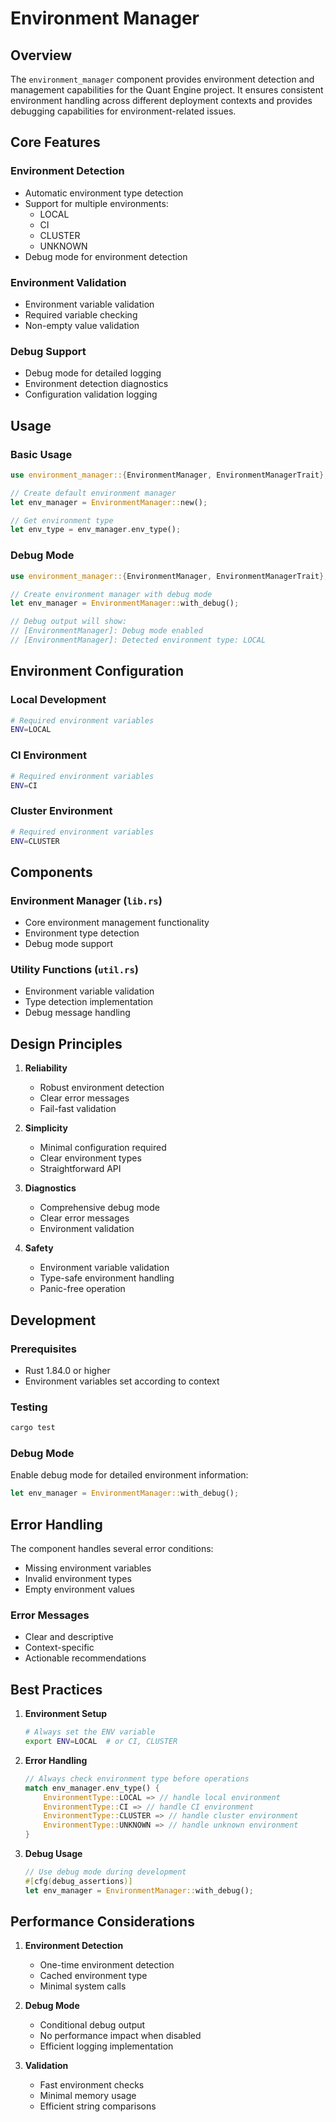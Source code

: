 # Environment Manager

## Overview

The `environment_manager` component provides environment detection and management capabilities for the Quant Engine
project. It ensures consistent environment handling across different deployment contexts and provides debugging
capabilities for environment-related issues.

## Core Features

### Environment Detection

- Automatic environment type detection
- Support for multiple environments:
    * LOCAL
    * CI
    * CLUSTER
    * UNKNOWN
- Debug mode for environment detection

### Environment Validation

- Environment variable validation
- Required variable checking
- Non-empty value validation

### Debug Support

- Debug mode for detailed logging
- Environment detection diagnostics
- Configuration validation logging

## Usage

### Basic Usage

```rust
use environment_manager::{EnvironmentManager, EnvironmentManagerTrait};

// Create default environment manager
let env_manager = EnvironmentManager::new();

// Get environment type
let env_type = env_manager.env_type();
```

### Debug Mode

```rust
use environment_manager::{EnvironmentManager, EnvironmentManagerTrait};

// Create environment manager with debug mode
let env_manager = EnvironmentManager::with_debug();

// Debug output will show:
// [EnvironmentManager]: Debug mode enabled
// [EnvironmentManager]: Detected environment type: LOCAL
```

## Environment Configuration

### Local Development

```bash
# Required environment variables
ENV=LOCAL
```

### CI Environment

```bash
# Required environment variables
ENV=CI
```

### Cluster Environment

```bash
# Required environment variables
ENV=CLUSTER
```

## Components

### Environment Manager (`lib.rs`)

- Core environment management functionality
- Environment type detection
- Debug mode support

### Utility Functions (`util.rs`)

- Environment variable validation
- Type detection implementation
- Debug message handling

## Design Principles

1. **Reliability**
    - Robust environment detection
    - Clear error messages
    - Fail-fast validation

2. **Simplicity**
    - Minimal configuration required
    - Clear environment types
    - Straightforward API

3. **Diagnostics**
    - Comprehensive debug mode
    - Clear error messages
    - Environment validation

4. **Safety**
    - Environment variable validation
    - Type-safe environment handling
    - Panic-free operation

## Development

### Prerequisites

- Rust 1.84.0 or higher
- Environment variables set according to context

### Testing

```bash
cargo test
```

### Debug Mode

Enable debug mode for detailed environment information:

```rust
let env_manager = EnvironmentManager::with_debug();
```

## Error Handling

The component handles several error conditions:

- Missing environment variables
- Invalid environment types
- Empty environment values

### Error Messages

- Clear and descriptive
- Context-specific
- Actionable recommendations

## Best Practices

1. **Environment Setup**
   ```bash
   # Always set the ENV variable
   export ENV=LOCAL  # or CI, CLUSTER
   ```

2. **Error Handling**
   ```rust
   // Always check environment type before operations
   match env_manager.env_type() {
       EnvironmentType::LOCAL => // handle local environment
       EnvironmentType::CI => // handle CI environment
       EnvironmentType::CLUSTER => // handle cluster environment
       EnvironmentType::UNKNOWN => // handle unknown environment
   }
   ```

3. **Debug Usage**
   ```rust
   // Use debug mode during development
   #[cfg(debug_assertions)]
   let env_manager = EnvironmentManager::with_debug();
   ```

## Performance Considerations

1. **Environment Detection**
    - One-time environment detection
    - Cached environment type
    - Minimal system calls

2. **Debug Mode**
    - Conditional debug output
    - No performance impact when disabled
    - Efficient logging implementation

3. **Validation**
    - Fast environment checks
    - Minimal memory usage
    - Efficient string comparisons
